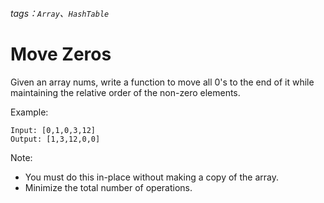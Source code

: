 ###### tags：`Array`、`HashTable`
# Move Zeros

Given an array nums, write a function to move all 0's to the end of it while maintaining the relative order of the non-zero elements.

Example:

```
Input: [0,1,0,3,12]
Output: [1,3,12,0,0]
```
Note:

* You must do this in-place without making a copy of the array.
* Minimize the total number of operations.
